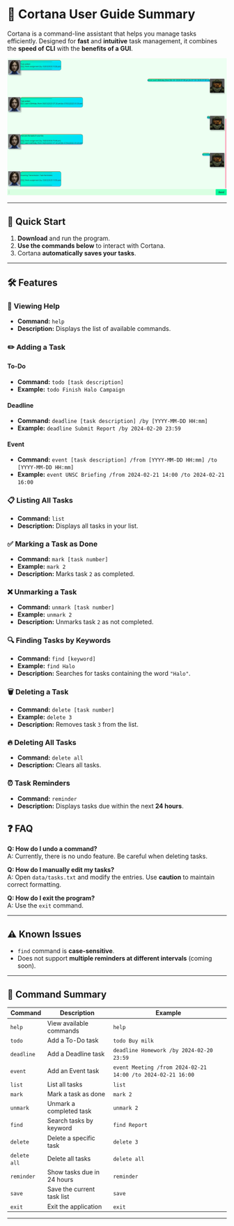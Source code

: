 # 📖 Cortana User Guide Summary
Cortana is a command-line assistant that helps you manage tasks efficiently. Designed for **fast** and **intuitive** task management, it combines the **speed of CLI** with the **benefits of a GUI**.

![title](./docs/Ui.png)

---

## 🚀 **Quick Start**
1. **Download** and run the program.
2. **Use the commands below** to interact with Cortana.
3. Cortana **automatically saves your tasks**.

---

## 🛠 **Features**
### 📌 **Viewing Help**
- **Command:** `help`
- **Description:** Displays the list of available commands.

### ✏️ **Adding a Task**
#### **To-Do**
- **Command:** `todo [task description]`
- **Example:** `todo Finish Halo Campaign`

#### **Deadline**
- **Command:** `deadline [task description] /by [YYYY-MM-DD HH:mm]`
- **Example:** `deadline Submit Report /by 2024-02-20 23:59`

#### **Event**
- **Command:** `event [task description] /from [YYYY-MM-DD HH:mm] /to [YYYY-MM-DD HH:mm]`
- **Example:** `event UNSC Briefing /from 2024-02-21 14:00 /to 2024-02-21 16:00`

### 📋 **Listing All Tasks**
- **Command:** `list`
- **Description:** Displays all tasks in your list.

### ✅ **Marking a Task as Done**
- **Command:** `mark [task number]`
- **Example:** `mark 2`
- **Description:** Marks task `2` as completed.

### ❌ **Unmarking a Task**
- **Command:** `unmark [task number]`
- **Example:** `unmark 2`
- **Description:** Unmarks task `2` as not completed.

### 🔍 **Finding Tasks by Keywords**
- **Command:** `find [keyword]`
- **Example:** `find Halo`
- **Description:** Searches for tasks containing the word `"Halo"`.

### 🗑 **Deleting a Task**
- **Command:** `delete [task number]`
- **Example:** `delete 3`
- **Description:** Removes task `3` from the list.

### 🔥 **Deleting All Tasks**
- **Command:** `delete all`
- **Description:** Clears all tasks.

### ⏰ **Task Reminders**
- **Command:** `reminder`
- **Description:** Displays tasks due within the next **24 hours**.

## ❓ **FAQ**
**Q: How do I undo a command?**  
A: Currently, there is no undo feature. Be careful when deleting tasks.

**Q: How do I manually edit my tasks?**  
A: Open `data/tasks.txt` and modify the entries. Use **caution** to maintain correct formatting.

**Q: How do I exit the program?**  
A: Use the `exit` command.

---

## ⚠️ **Known Issues**
- `find` command is **case-sensitive**.
- Does not support **multiple reminders at different intervals** (coming soon).

---

## 📜 **Command Summary**
| **Command** | **Description** | **Example** |
|------------|----------------|-------------|
| `help` | View available commands | `help` |
| `todo` | Add a To-Do task | `todo Buy milk` |
| `deadline` | Add a Deadline task | `deadline Homework /by 2024-02-20 23:59` |
| `event` | Add an Event task | `event Meeting /from 2024-02-21 14:00 /to 2024-02-21 16:00` |
| `list` | List all tasks | `list` |
| `mark` | Mark a task as done | `mark 2` |
| `unmark` | Unmark a completed task | `unmark 2` |
| `find` | Search tasks by keyword | `find Report` |
| `delete` | Delete a specific task | `delete 3` |
| `delete all` | Delete all tasks | `delete all` |
| `reminder` | Show tasks due in 24 hours | `reminder` |
| `save` | Save the current task list | `save` |
| `exit` | Exit the application | `exit` |

---

